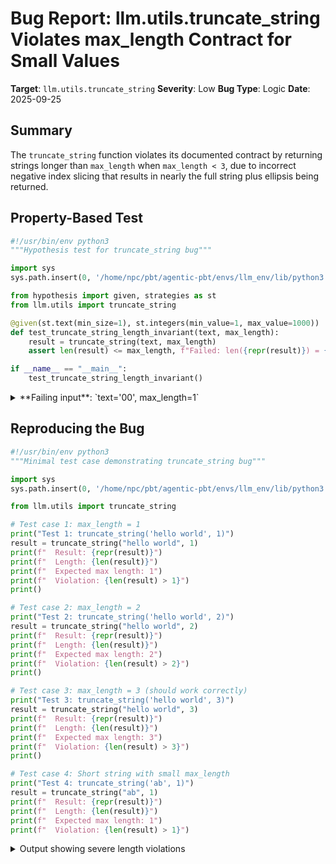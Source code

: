 # Bug Report: llm.utils.truncate_string Violates max_length Contract for Small Values

**Target**: `llm.utils.truncate_string`
**Severity**: Low
**Bug Type**: Logic
**Date**: 2025-09-25

## Summary

The `truncate_string` function violates its documented contract by returning strings longer than `max_length` when `max_length < 3`, due to incorrect negative index slicing that results in nearly the full string plus ellipsis being returned.

## Property-Based Test

```python
#!/usr/bin/env python3
"""Hypothesis test for truncate_string bug"""

import sys
sys.path.insert(0, '/home/npc/pbt/agentic-pbt/envs/llm_env/lib/python3.13/site-packages')

from hypothesis import given, strategies as st
from llm.utils import truncate_string

@given(st.text(min_size=1), st.integers(min_value=1, max_value=1000))
def test_truncate_string_length_invariant(text, max_length):
    result = truncate_string(text, max_length)
    assert len(result) <= max_length, f"Failed: len({repr(result)}) = {len(result)} > {max_length}"

if __name__ == "__main__":
    test_truncate_string_length_invariant()
```

<details>

<summary>
**Failing input**: `text='00', max_length=1`
</summary>
```
Traceback (most recent call last):
  File "/home/npc/pbt/agentic-pbt/worker_/61/hypo.py", line 16, in <module>
    test_truncate_string_length_invariant()
    ~~~~~~~~~~~~~~~~~~~~~~~~~~~~~~~~~~~~~^^
  File "/home/npc/pbt/agentic-pbt/worker_/61/hypo.py", line 11, in test_truncate_string_length_invariant
    def test_truncate_string_length_invariant(text, max_length):
                   ^^^
  File "/home/npc/pbt/agentic-pbt/envs/llm_env/lib/python3.13/site-packages/hypothesis/core.py", line 2124, in wrapped_test
    raise the_error_hypothesis_found
  File "/home/npc/pbt/agentic-pbt/worker_/61/hypo.py", line 13, in test_truncate_string_length_invariant
    assert len(result) <= max_length, f"Failed: len({repr(result)}) = {len(result)} > {max_length}"
           ^^^^^^^^^^^^^^^^^^^^^^^^^
AssertionError: Failed: len('...') = 3 > 1
Falsifying example: test_truncate_string_length_invariant(
    text='00',
    max_length=1,
)
```
</details>

## Reproducing the Bug

```python
#!/usr/bin/env python3
"""Minimal test case demonstrating truncate_string bug"""

import sys
sys.path.insert(0, '/home/npc/pbt/agentic-pbt/envs/llm_env/lib/python3.13/site-packages')

from llm.utils import truncate_string

# Test case 1: max_length = 1
print("Test 1: truncate_string('hello world', 1)")
result = truncate_string("hello world", 1)
print(f"  Result: {repr(result)}")
print(f"  Length: {len(result)}")
print(f"  Expected max length: 1")
print(f"  Violation: {len(result) > 1}")
print()

# Test case 2: max_length = 2
print("Test 2: truncate_string('hello world', 2)")
result = truncate_string("hello world", 2)
print(f"  Result: {repr(result)}")
print(f"  Length: {len(result)}")
print(f"  Expected max length: 2")
print(f"  Violation: {len(result) > 2}")
print()

# Test case 3: max_length = 3 (should work correctly)
print("Test 3: truncate_string('hello world', 3)")
result = truncate_string("hello world", 3)
print(f"  Result: {repr(result)}")
print(f"  Length: {len(result)}")
print(f"  Expected max length: 3")
print(f"  Violation: {len(result) > 3}")
print()

# Test case 4: Short string with small max_length
print("Test 4: truncate_string('ab', 1)")
result = truncate_string("ab", 1)
print(f"  Result: {repr(result)}")
print(f"  Length: {len(result)}")
print(f"  Expected max length: 1")
print(f"  Violation: {len(result) > 1}")
```

<details>

<summary>
Output showing severe length violations
</summary>
```
Test 1: truncate_string('hello world', 1)
  Result: 'hello wor...'
  Length: 12
  Expected max length: 1
  Violation: True

Test 2: truncate_string('hello world', 2)
  Result: 'hello worl...'
  Length: 13
  Expected max length: 2
  Violation: True

Test 3: truncate_string('hello world', 3)
  Result: '...'
  Length: 3
  Expected max length: 3
  Violation: False

Test 4: truncate_string('ab', 1)
  Result: '...'
  Length: 3
  Expected max length: 1
  Violation: True

```
</details>

## Why This Is A Bug

The function's docstring states it will "Truncate a string to a maximum length" with parameter `max_length` described as "Maximum length of the result string". This creates an unambiguous contract that `len(result) <= max_length` should always hold.

The bug occurs in the else branch (lines 474-476 of llm/utils.py) when handling strings longer than `max_length`:
```python
else:
    # Fall back to simple truncation for very small max_length
    return text[: max_length - 3] + "..."
```

When `max_length < 3`, the expression `max_length - 3` becomes negative. In Python, negative indices in slicing mean "from the end", so:
- `text[:1-3]` becomes `text[:-2]` which returns all but the last 2 characters
- `text[:2-3]` becomes `text[:-1]` which returns all but the last 1 character

This causes the function to return nearly the entire original string plus "...", resulting in strings **much longer** than the specified `max_length`. For example, `truncate_string("hello world", 1)` returns `'hello wor...'` with length 12 instead of the maximum 1.

## Relevant Context

The function correctly handles the case where the input text is already shorter than or equal to `max_length` (line 463-464), returning the unmodified text. The bug only manifests when the text needs truncation AND `max_length < 3`.

The function also has a `keep_end` parameter that uses a different code path (lines 469-473) with a minimum length of 9, suggesting the developer was aware of edge cases with small `max_length` values but didn't properly handle them in the simple truncation path.

Function location: `/home/npc/pbt/agentic-pbt/envs/llm_env/lib/python3.13/site-packages/llm/utils.py:439-476`

## Proposed Fix

```diff
--- a/llm/utils.py
+++ b/llm/utils.py
@@ -472,5 +472,9 @@ def truncate_string(
         cutoff = (max_length - 5) // 2
         return text[:cutoff] + "... " + text[-cutoff:]
     else:
-        # Fall back to simple truncation for very small max_length
-        return text[: max_length - 3] + "..."
+        # Fall back to simple truncation
+        if max_length < 3:
+            # For very small max_length, just truncate without ellipsis
+            return text[:max_length]
+        else:
+            return text[: max_length - 3] + "..."
```